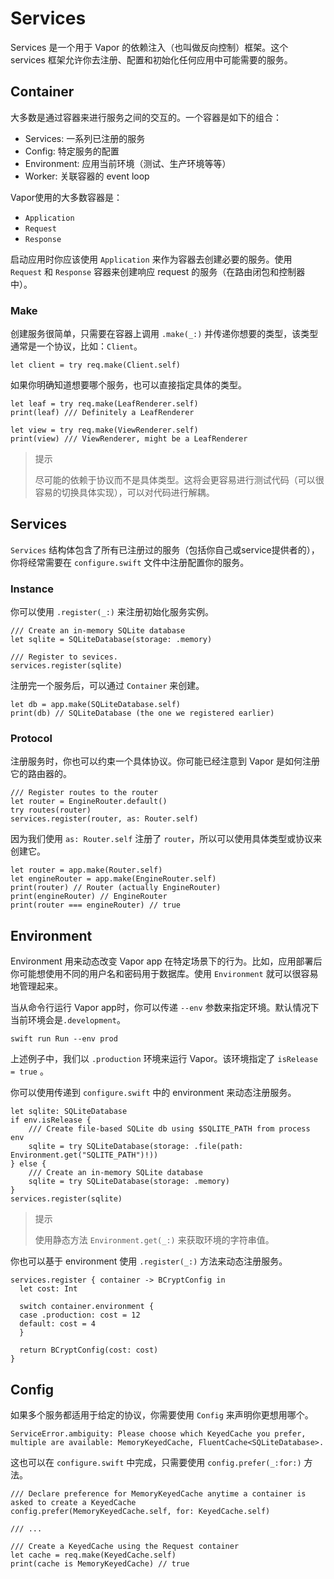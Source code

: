 # Services

Services 是一个用于 Vapor 的依赖注入（也叫做反向控制）框架。这个 services 框架允许你去注册、配置和初始化任何应用中可能需要的服务。

## Container

大多数是通过容器来进行服务之间的交互的。一个容器是如下的组合：

* Services: 一系列已注册的服务
* Config: 特定服务的配置
* Environment: 应用当前环境（测试、生产环境等等）
* Worker: 关联容器的 event loop

Vapor使用的大多数容器是：

* ```Application```
* ```Request```
* ```Response```

启动应用时你应该使用 ```Application``` 来作为容器去创建必要的服务。使用 ```Request``` 和 ```Response``` 容器来创建响应 request 的服务（在路由闭包和控制器中）。

### Make

创建服务很简单，只需要在容器上调用 ```.make(_:)``` 并传递你想要的类型，该类型通常是一个协议，比如：```Client```。

```
let client = try req.make(Client.self)
```

如果你明确知道想要哪个服务，也可以直接指定具体的类型。

```
let leaf = try req.make(LeafRenderer.self)
print(leaf) /// Definitely a LeafRenderer

let view = try req.make(ViewRenderer.self)
print(view) /// ViewRenderer, might be a LeafRenderer
```

> 提示
> 
> 尽可能的依赖于协议而不是具体类型。这将会更容易进行测试代码（可以很容易的切换具体实现），可以对代码进行解耦。

## Services

```Services``` 结构体包含了所有已注册过的服务（包括你自己或service提供者的），你将经常需要在 ```configure.swift``` 文件中注册配置你的服务。

### Instance

你可以使用 ```.register(_:)``` 来注册初始化服务实例。

```
/// Create an in-memory SQLite database
let sqlite = SQLiteDatabase(storage: .memory)

/// Register to sevices.
services.register(sqlite)
```

注册完一个服务后，可以通过 ```Container``` 来创建。

```
let db = app.make(SQLiteDatabase.self)
print(db) // SQLiteDatabase (the one we registered earlier)
```

### Protocol

注册服务时，你也可以约束一个具体协议。你可能已经注意到 Vapor 是如何注册它的路由器的。

```
/// Register routes to the router
let router = EngineRouter.default()
try routes(router)
services.register(router, as: Router.self)
```

因为我们使用 ```as: Router.self``` 注册了 ```router```，所以可以使用具体类型或协议来创建它。

```
let router = app.make(Router.self)
let engineRouter = app.make(EngineRouter.self)
print(router) // Router (actually EngineRouter)
print(engineRouter) // EngineRouter
print(router === engineRouter) // true
```

## Environment

Environment 用来动态改变 Vapor app 在特定场景下的行为。比如，应用部署后你可能想使用不同的用户名和密码用于数据库。使用 ```Environment``` 就可以很容易地管理起来。

当从命令行运行 Vapor app时，你可以传递 ```--env``` 参数来指定环境。默认情况下当前环境会是```.development```。

```
swift run Run --env prod
```

上述例子中，我们以 ```.production``` 环境来运行 Vapor。该环境指定了 ```isRelease = true``` 。

你可以使用传递到 ```configure.swift``` 中的 environment 来动态注册服务。

```
let sqlite: SQLiteDatabase
if env.isRelease {
    /// Create file-based SQLite db using $SQLITE_PATH from process env
    sqlite = try SQLiteDatabase(storage: .file(path: Environment.get("SQLITE_PATH")!))
} else {
    /// Create an in-memory SQLite database
    sqlite = try SQLiteDatabase(storage: .memory)
}
services.register(sqlite)
```

> 提示
> 
> 使用静态方法 ```Environment.get(_:)``` 来获取环境的字符串值。

你也可以基于 environment 使用 ```.register(_:)``` 方法来动态注册服务。

```
services.register { container -> BCryptConfig in
  let cost: Int

  switch container.environment {
  case .production: cost = 12
  default: cost = 4
  }

  return BCryptConfig(cost: cost)
}
```

## Config

如果多个服务都适用于给定的协议，你需要使用 ```Config``` 来声明你更想用哪个。

```
ServiceError.ambiguity: Please choose which KeyedCache you prefer, multiple are available: MemoryKeyedCache, FluentCache<SQLiteDatabase>.
```

这也可以在 ```configure.swift``` 中完成，只需要使用 ```config.prefer(_:for:)``` 方法。

```
/// Declare preference for MemoryKeyedCache anytime a container is asked to create a KeyedCache
config.prefer(MemoryKeyedCache.self, for: KeyedCache.self)

/// ...

/// Create a KeyedCache using the Request container
let cache = req.make(KeyedCache.self)
print(cache is MemoryKeyedCache) // true
```